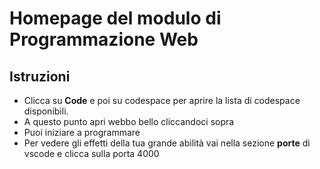 # Homepage del modulo di Programmazione Web
## Istruzioni
* Clicca su **Code** e poi su codespace per aprire la lista di codespace disponibili.
* A questo punto apri webbo bello cliccandoci sopra
* Puoi iniziare a programmare
* Per vedere gli effetti della tua grande abilità vai nella sezione **porte** di vscode e clicca sulla porta 4000
 
